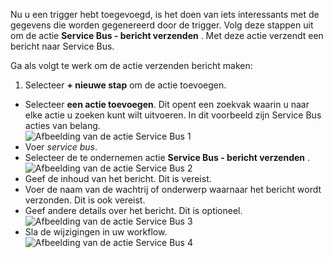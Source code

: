 Nu u een trigger hebt toegevoegd, is het doen van iets interessants met de gegevens die worden gegenereerd door de trigger. Volg deze stappen uit om de actie **Service Bus - bericht verzenden** . Met deze actie verzendt een bericht naar Service Bus.  

Ga als volgt te werk om de actie verzenden bericht maken:  

1. Selecteer **+ nieuwe stap** om de actie toevoegen.  
- Selecteer **een actie toevoegen**. Dit opent een zoekvak waarin u naar elke actie u zoeken kunt wilt uitvoeren. In dit voorbeeld zijn Service Bus acties van belang.    
![Afbeelding van de actie Service Bus 1](./media/connectors-create-api-servicebus/action-1.png)   
- Voer *service bus*.  
- Selecteer de te ondernemen actie **Service Bus - bericht verzenden** .  
![Afbeelding van de actie Service Bus 2](./media/connectors-create-api-servicebus/action-2.png)    
- Geef de inhoud van het bericht. Dit is vereist.  
- Voer de naam van de wachtrij of onderwerp waarnaar het bericht wordt verzonden. Dit is ook vereist.   
- Geef andere details over het bericht. Dit is optioneel.     
![Afbeelding van de actie Service Bus 3](./media/connectors-create-api-servicebus/action-3.png)    
- Sla de wijzigingen in uw workflow.   
![Afbeelding van de actie Service Bus 4](./media/connectors-create-api-servicebus/action-4.png)     
